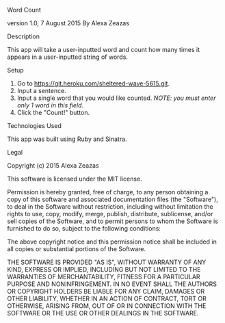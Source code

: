 Word Count

version 1.0, 7 August 2015
By Alexa Zeazas


Description

This app will take a user-inputted word and count how many times it appears in a user-inputted string of words.

Setup

1. Go to https://git.heroku.com/sheltered-wave-5615.git.
2. Input a sentence.
3. Input a single word that you would like counted. *NOTE: you must enter only 1 word in this field.*
4. Click the "Count!" button.

Technologies Used

This app was built using Ruby and Sinatra.

Legal

Copyright (c) 2015 Alexa Zeazas

This software is licensed under the MIT license.

Permission is hereby granted, free of charge, to any person obtaining a copy
of this software and associated documentation files (the "Software"), to deal
in the Software without restriction, including without limitation the rights
to use, copy, modify, merge, publish, distribute, sublicense, and/or sell
copies of the Software, and to permit persons to whom the Software is
furnished to do so, subject to the following conditions:

The above copyright notice and this permission notice shall be included in
all copies or substantial portions of the Software.

THE SOFTWARE IS PROVIDED "AS IS", WITHOUT WARRANTY OF ANY KIND, EXPRESS OR
IMPLIED, INCLUDING BUT NOT LIMITED TO THE WARRANTIES OF MERCHANTABILITY,
FITNESS FOR A PARTICULAR PURPOSE AND NONINFRINGEMENT. IN NO EVENT SHALL THE
AUTHORS OR COPYRIGHT HOLDERS BE LIABLE FOR ANY CLAIM, DAMAGES OR OTHER
LIABILITY, WHETHER IN AN ACTION OF CONTRACT, TORT OR OTHERWISE, ARISING FROM,
OUT OF OR IN CONNECTION WITH THE SOFTWARE OR THE USE OR OTHER DEALINGS IN
THE SOFTWARE.
